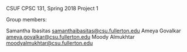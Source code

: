 CSUF CPSC 131, Spring 2018
Project 1

Group members:

Samantha Ibasitas samanthaibasitas@csu.fullerton.edu
Ameya Govalkar ameya.govalkar@csu.fullerton.edu
Moody Almukhtar moodyalmukhtar@csu.fullerton.edu
